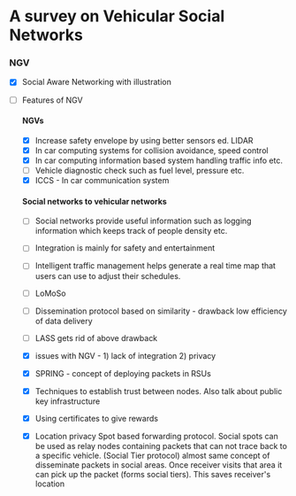 # A survey on Vehicular Social Networks



### NGV

- [x] Social Aware Networking with illustration

- [ ] Features of NGV

  #### NGVs 

  - [x] Increase safety envelope by using better sensors ed. LIDAR
  - [x] In car computing systems for collision avoidance, speed control 
  - [x] In car computing information based system handling traffic info etc.
  - [ ] Vehicle diagnostic check such as fuel level, pressure etc.
  - [x] ICCS - In car communication system

  #### Social networks to vehicular networks

  - [ ] Social networks provide useful information such as logging information which keeps track of people density etc.
  - [ ] Integration is mainly for safety and entertainment
  - [ ] Intelligent traffic management helps generate a real time map that users can use to adjust their schedules.
  - [ ] LoMoSo
  - [ ] Dissemination protocol based on similarity - drawback low efficiency of data delivery
  - [ ] LASS gets rid of above drawback 
  - [x] issues with NGV - 1) lack of integration 2) privacy
  - [x] SPRING - concept of deploying packets in RSUs
  - [x] Techniques to establish trust between nodes. Also talk about public key infrastructure
  - [x] Using certificates to give rewards 
  - [x] Location privacy Spot based forwarding protocol. Social spots can be used as relay nodes containing packets that can not trace back to a specific vehicle. (Social Tier protocol) almost same concept of disseminate packets in social areas. Once receiver visits that area it can pick up the packet (forms social tiers). This saves receiver's location

  



